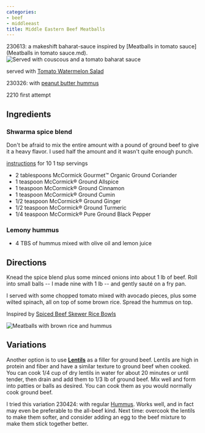 ```yaml
---
categories:
- beef
- middleeast
title: Middle Eastern Beef Meatballs
---
```




230613: a makeshift baharat-sauce inspired by [Meatballs in tomato sauce](Meatballs in tomato sauce.md). 
![Served with couscous and a tomato baharat sauce](https://sat02pap004files.storage.live.com/y4mk9Gq1ZaEEMNiCIfQUwwfPOj_KNN44ScBu01vM7k4JVUSnsDjDgvG8N4XmJvNx_-ToLj-C8LNrv6NGftygGXibW8grJRRkiDsjqJ1OE2wjtdS_NzGHPTS_mUX7fklakgsa4JqYedUdB63ZIJKTPAqYhQ8ucLX39wBXebvGmX2emp1IW1TPkrbGxh7hlKJgQjb?width=495&height=660&cropmode=none?no.jpg) 

served with [Tomato Watermelon Salad](Salad.md#tomato-watermelon-salad)

230326: with [peanut butter hummus](Hummus.md)

2210 first attempt

## Ingredients

###  Shwarma spice blend
Don't be afraid to mix the entire amount with a pound of ground beef to give it a heavy flavor.  I used half the amount and it wasn't quite enough punch.

[instructions](https://www.mccormick.com/recipes/other/shawarma-spice-blend) for 10 1 tsp servings  
- 2 tablespoons McCormick Gourmet™ Organic Ground Coriander
- 1 teaspoon McCormick® Ground Allspice
- 1 teaspoon McCormick® Ground Cinnamon
- 1 teaspoon McCormick® Ground Cumin
- 1/2 teaspoon McCormick® Ground Ginger
- 1/2 teaspoon McCormick® Ground Turmeric
- 1/4 teaspoon McCormick® Pure Ground Black Pepper

### Lemony hummus
- 4 TBS of hummus mixed with olive oil and lemon juice

## Directions

Knead the spice blend plus some minced onions into about 1 lb of beef. Roll into small balls -- I made nine with 1 lb -- and gently sauté on a fry pan.

I served with some chopped tomato mixed with avocado pieces, plus some wilted spinach, all on top of some brown rice.  Spread the hummus on top.

Inspired by [Spiced Beef Skewer Rice Bowls](https://www.hellofresh.com/recipes/spiced-beef-skewer-rice-bowls-6304f11148c7a31b0101065e)


![Meatballs with brown rice and hummus](https://sat02pap004files.storage.live.com/y4m3yGhwBqI8vrgoN4Zfdum1yoeHSMW8BV2OQX8X9FRlPySqqVBGbDbwM-IA50g0B4jDrKKtaKOd-uqVjWTvfPUfRZwOflX7C8ORhi2Wb0vEsWnVA49mfq_CCIS_SF-3qWrk0mwSTzc2zWfreXHbZS_5nChrI9-OKlmqo5C9utaNa3rCuXd7Tnlv0CVY3TZH6hA?width=495&height=660&cropmode=none?no.jpg)

## Variations

Another option is to use **[Lentils](Lentils.md)** as a filler for ground beef. Lentils are high in protein and fiber and have a similar texture to ground beef when cooked. You can cook 1/4 cup of dry lentils in water for about 20 minutes or until tender, then drain and add them to 1/3 lb of ground beef. Mix well and form into patties or balls as desired. You can cook them as you would normally cook ground beef.

I tried this variation 230424: with regular [ Hummus](Hummus.md). Works well, and in fact may even be preferable to the all-beef kind. Next time: overcook the lentils to make them softer, and consider adding an egg to the beef mixture to make them stick together better.
